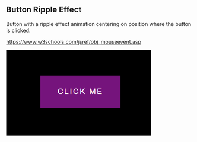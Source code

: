 ## Button Ripple Effect

Button with a ripple effect animation centering on position where the button is clicked.

https://www.w3schools.com/jsref/obj_mouseevent.asp

![Button Ripple Effect](button-ripple-effect.png)
